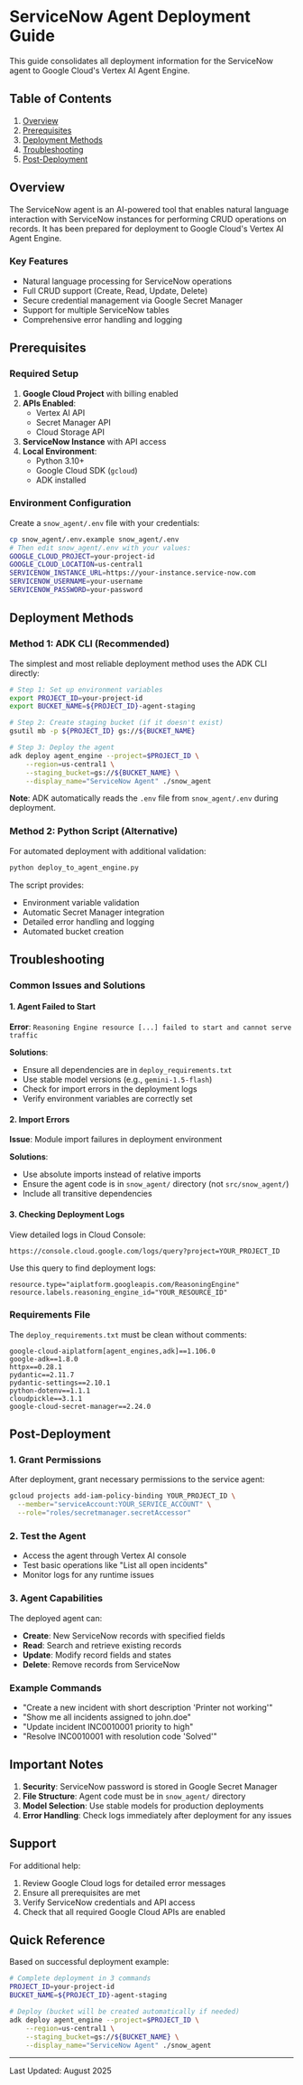 # ServiceNow Agent Deployment Guide

This guide consolidates all deployment information for the ServiceNow agent to Google Cloud's Vertex AI Agent Engine.

## Table of Contents
1. [Overview](#overview)
2. [Prerequisites](#prerequisites)
3. [Deployment Methods](#deployment-methods)
4. [Troubleshooting](#troubleshooting)
5. [Post-Deployment](#post-deployment)

## Overview

The ServiceNow agent is an AI-powered tool that enables natural language interaction with ServiceNow instances for performing CRUD operations on records. It has been prepared for deployment to Google Cloud's Vertex AI Agent Engine.

### Key Features
- Natural language processing for ServiceNow operations
- Full CRUD support (Create, Read, Update, Delete)
- Secure credential management via Google Secret Manager
- Support for multiple ServiceNow tables
- Comprehensive error handling and logging

## Prerequisites

### Required Setup
1. **Google Cloud Project** with billing enabled
2. **APIs Enabled**:
   - Vertex AI API
   - Secret Manager API
   - Cloud Storage API
3. **ServiceNow Instance** with API access
4. **Local Environment**:
   - Python 3.10+
   - Google Cloud SDK (`gcloud`)
   - ADK installed

### Environment Configuration

Create a `snow_agent/.env` file with your credentials:
```bash
cp snow_agent/.env.example snow_agent/.env
# Then edit snow_agent/.env with your values:
GOOGLE_CLOUD_PROJECT=your-project-id
GOOGLE_CLOUD_LOCATION=us-central1
SERVICENOW_INSTANCE_URL=https://your-instance.service-now.com
SERVICENOW_USERNAME=your-username
SERVICENOW_PASSWORD=your-password
```

## Deployment Methods

### Method 1: ADK CLI (Recommended)

The simplest and most reliable deployment method uses the ADK CLI directly:

```bash
# Step 1: Set up environment variables
export PROJECT_ID=your-project-id
export BUCKET_NAME=${PROJECT_ID}-agent-staging

# Step 2: Create staging bucket (if it doesn't exist)
gsutil mb -p ${PROJECT_ID} gs://${BUCKET_NAME}

# Step 3: Deploy the agent
adk deploy agent_engine --project=$PROJECT_ID \
    --region=us-central1 \
    --staging_bucket=gs://${BUCKET_NAME} \
    --display_name="ServiceNow Agent" ./snow_agent
```

**Note**: ADK automatically reads the `.env` file from `snow_agent/.env` during deployment.

### Method 2: Python Script (Alternative)

For automated deployment with additional validation:

```bash
python deploy_to_agent_engine.py
```

The script provides:
- Environment variable validation
- Automatic Secret Manager integration
- Detailed error handling and logging
- Automated bucket creation

## Troubleshooting

### Common Issues and Solutions

#### 1. Agent Failed to Start
**Error**: `Reasoning Engine resource [...] failed to start and cannot serve traffic`

**Solutions**:
- Ensure all dependencies are in `deploy_requirements.txt`
- Use stable model versions (e.g., `gemini-1.5-flash`)
- Check for import errors in the deployment logs
- Verify environment variables are correctly set

#### 2. Import Errors
**Issue**: Module import failures in deployment environment

**Solutions**:
- Use absolute imports instead of relative imports
- Ensure the agent code is in `snow_agent/` directory (not `src/snow_agent/`)
- Include all transitive dependencies

#### 3. Checking Deployment Logs

View detailed logs in Cloud Console:
```
https://console.cloud.google.com/logs/query?project=YOUR_PROJECT_ID
```

Use this query to find deployment logs:
```
resource.type="aiplatform.googleapis.com/ReasoningEngine"
resource.labels.reasoning_engine_id="YOUR_RESOURCE_ID"
```

### Requirements File

The `deploy_requirements.txt` must be clean without comments:
```
google-cloud-aiplatform[agent_engines,adk]==1.106.0
google-adk==1.8.0
httpx==0.28.1
pydantic==2.11.7
pydantic-settings==2.10.1
python-dotenv==1.1.1
cloudpickle==3.1.1
google-cloud-secret-manager==2.24.0
```

## Post-Deployment

### 1. Grant Permissions
After deployment, grant necessary permissions to the service agent:
```bash
gcloud projects add-iam-policy-binding YOUR_PROJECT_ID \
  --member="serviceAccount:YOUR_SERVICE_ACCOUNT" \
  --role="roles/secretmanager.secretAccessor"
```

### 2. Test the Agent
- Access the agent through Vertex AI console
- Test basic operations like "List all open incidents"
- Monitor logs for any runtime issues

### 3. Agent Capabilities
The deployed agent can:
- **Create**: New ServiceNow records with specified fields
- **Read**: Search and retrieve existing records
- **Update**: Modify record fields and states
- **Delete**: Remove records from ServiceNow

### Example Commands
- "Create a new incident with short description 'Printer not working'"
- "Show me all incidents assigned to john.doe"
- "Update incident INC0010001 priority to high"
- "Resolve INC0010001 with resolution code 'Solved'"

## Important Notes

1. **Security**: ServiceNow password is stored in Google Secret Manager
2. **File Structure**: Agent code must be in `snow_agent/` directory
3. **Model Selection**: Use stable models for production deployments
4. **Error Handling**: Check logs immediately after deployment for any issues

## Support

For additional help:
1. Review Google Cloud logs for detailed error messages
2. Ensure all prerequisites are met
3. Verify ServiceNow credentials and API access
4. Check that all required Google Cloud APIs are enabled

## Quick Reference

Based on successful deployment example:
```bash
# Complete deployment in 3 commands
PROJECT_ID=your-project-id
BUCKET_NAME=${PROJECT_ID}-agent-staging

# Deploy (bucket will be created automatically if needed)
adk deploy agent_engine --project=$PROJECT_ID \
    --region=us-central1 \
    --staging_bucket=gs://${BUCKET_NAME} \
    --display_name="ServiceNow Agent" ./snow_agent
```

---

Last Updated: August 2025
